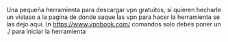 Una pequeña herramienta para descargar vpn gratuitos, si quieren hecharle
un vistaso a la pagina de donde saque las vpn para hacer la herramienta
se las dejo aqui.
\n https://www.vpnbook.com/
comandos
solo debes poner un ./<archivo>
para iniciar la herramienta
